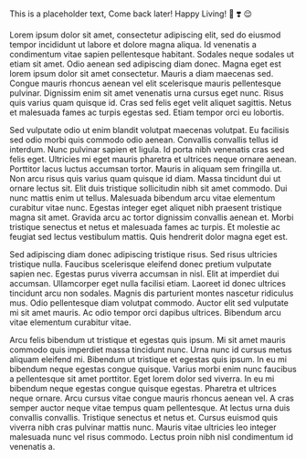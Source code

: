 This is a placeholder text, Come back later! Happy Living!
:rocket: :heavy_heart_exclamation: :relieved:


Lorem ipsum dolor sit amet, consectetur adipiscing elit, sed do eiusmod tempor incididunt ut labore et dolore magna aliqua. Id venenatis a condimentum vitae sapien pellentesque habitant. Sodales neque sodales ut etiam sit amet. Odio aenean sed adipiscing diam donec. Magna eget est lorem ipsum dolor sit amet consectetur. Mauris a diam maecenas sed. Congue mauris rhoncus aenean vel elit scelerisque mauris pellentesque pulvinar. Dignissim enim sit amet venenatis urna cursus eget nunc. Risus quis varius quam quisque id. Cras sed felis eget velit aliquet sagittis. Netus et malesuada fames ac turpis egestas sed. Etiam tempor orci eu lobortis.

Sed vulputate odio ut enim blandit volutpat maecenas volutpat. Eu facilisis sed odio morbi quis commodo odio aenean. Convallis convallis tellus id interdum. Nunc pulvinar sapien et ligula. Id porta nibh venenatis cras sed felis eget. Ultricies mi eget mauris pharetra et ultrices neque ornare aenean. Porttitor lacus luctus accumsan tortor. Mauris in aliquam sem fringilla ut. Non arcu risus quis varius quam quisque id diam. Massa tincidunt dui ut ornare lectus sit. Elit duis tristique sollicitudin nibh sit amet commodo. Dui nunc mattis enim ut tellus. Malesuada bibendum arcu vitae elementum curabitur vitae nunc. Egestas integer eget aliquet nibh praesent tristique magna sit amet. Gravida arcu ac tortor dignissim convallis aenean et. Morbi tristique senectus et netus et malesuada fames ac turpis. Et molestie ac feugiat sed lectus vestibulum mattis. Quis hendrerit dolor magna eget est.

Sed adipiscing diam donec adipiscing tristique risus. Sed risus ultricies tristique nulla. Faucibus scelerisque eleifend donec pretium vulputate sapien nec. Egestas purus viverra accumsan in nisl. Elit at imperdiet dui accumsan. Ullamcorper eget nulla facilisi etiam. Laoreet id donec ultrices tincidunt arcu non sodales. Magnis dis parturient montes nascetur ridiculus mus. Odio pellentesque diam volutpat commodo. Auctor elit sed vulputate mi sit amet mauris. Ac odio tempor orci dapibus ultrices. Bibendum arcu vitae elementum curabitur vitae.

Arcu felis bibendum ut tristique et egestas quis ipsum. Mi sit amet mauris commodo quis imperdiet massa tincidunt nunc. Urna nunc id cursus metus aliquam eleifend mi. Bibendum ut tristique et egestas quis ipsum. In eu mi bibendum neque egestas congue quisque. Varius morbi enim nunc faucibus a pellentesque sit amet porttitor. Eget lorem dolor sed viverra. In eu mi bibendum neque egestas congue quisque egestas. Pharetra et ultrices neque ornare. Arcu cursus vitae congue mauris rhoncus aenean vel. A cras semper auctor neque vitae tempus quam pellentesque. At lectus urna duis convallis convallis. Tristique senectus et netus et. Cursus euismod quis viverra nibh cras pulvinar mattis nunc. Mauris vitae ultricies leo integer malesuada nunc vel risus commodo. Lectus proin nibh nisl condimentum id venenatis a.